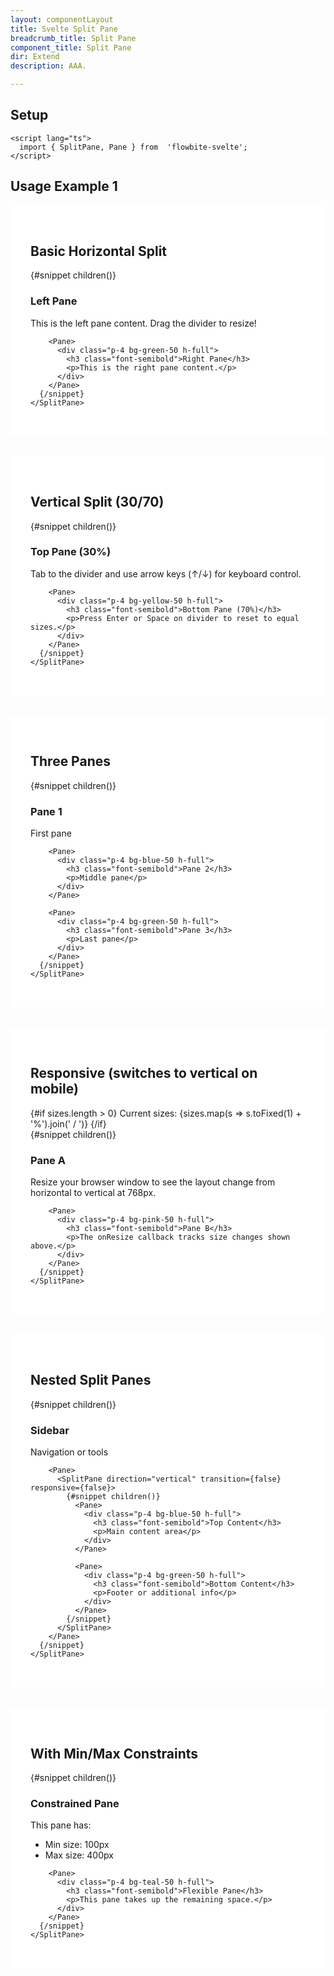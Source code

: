 ```yaml
---
layout: componentLayout
title: Svelte Split Pane
breadcrumb_title: Split Pane
component_title: Split Pane
dir: Extend
description: AAA.

---
```


<script lang="ts">
  import { TableProp, TableDefaultRow, CompoAttributesViewer, Seealso, GitHubCompoLinks, LlmLink } from '../../utils'
  import { P, A } from '$lib'
  import {SplitPane, Pane} from '$lib';
  
  let sizes = [];
  
  function handleResize(newSizes: number[]) {
    sizes = newSizes;
    console.log('Pane sizes:', newSizes);
  }

  const components = 'SplitPane, Pane'
  // const relatedLinks = [''];
</script>

## Setup

```svelte example hideOutput
<script lang="ts">
  import { SplitPane, Pane } from  'flowbite-svelte';
</script>
```

## Usage Example 1


<!-- Example 1: Basic Horizontal Split -->
<div class="demo-section">
  <h2 class="text-xl font-bold mb-4">Basic Horizontal Split</h2>
  <div class="h-96 border rounded">
    <SplitPane responsive={false}>
      {#snippet children()}
        <Pane>
          <div class="p-4 bg-blue-50 h-full">
            <h3 class="font-semibold">Left Pane</h3>
            <p>This is the left pane content. Drag the divider to resize!</p>
          </div>
        </Pane>
        
        <Pane>
          <div class="p-4 bg-green-50 h-full">
            <h3 class="font-semibold">Right Pane</h3>
            <p>This is the right pane content.</p>
          </div>
        </Pane>
      {/snippet}
    </SplitPane>
  </div>
</div>

<!-- Example 2: Vertical Split with Custom Sizes -->
<div class="demo-section">
  <h2 class="text-xl font-bold mb-4">Vertical Split (30/70)</h2>
  <div class="h-96 border rounded">
    <SplitPane 
      direction="vertical" 
      initialSizes={[30, 70]}
      minSize={50}
      responsive={false}
    >
      {#snippet children()}
        <Pane>
          <div class="p-4 bg-purple-50 h-full">
            <h3 class="font-semibold">Top Pane (30%)</h3>
            <p>Tab to the divider and use arrow keys (↑/↓) for keyboard control.</p>
          </div>
        </Pane>
        
        <Pane>
          <div class="p-4 bg-yellow-50 h-full">
            <h3 class="font-semibold">Bottom Pane (70%)</h3>
            <p>Press Enter or Space on divider to reset to equal sizes.</p>
          </div>
        </Pane>
      {/snippet}
    </SplitPane>
  </div>
</div>


<!-- Example 3: Three Panes -->
<div class="demo-section">
  <h2 class="text-xl font-bold mb-4">Three Panes</h2>
  <div class="h-96 border rounded">
    <SplitPane minSize={80} responsive={false}>
      {#snippet children()}
        <Pane>
          <div class="p-4 bg-red-50 h-full">
            <h3 class="font-semibold">Pane 1</h3>
            <p>First pane</p>
          </div>
        </Pane>
        
        <Pane>
          <div class="p-4 bg-blue-50 h-full">
            <h3 class="font-semibold">Pane 2</h3>
            <p>Middle pane</p>
          </div>
        </Pane>
        
        <Pane>
          <div class="p-4 bg-green-50 h-full">
            <h3 class="font-semibold">Pane 3</h3>
            <p>Last pane</p>
          </div>
        </Pane>
      {/snippet}
    </SplitPane>
  </div>
</div>


<!-- Example 4: Responsive with Callback -->
<div class="demo-section">
  <h2 class="text-xl font-bold mb-4">Responsive (switches to vertical on mobile)</h2>
  <div class="mb-2 text-sm text-gray-600">
    {#if sizes.length > 0}
      Current sizes: {sizes.map(s => s.toFixed(1) + '%').join(' / ')}
    {/if}
  </div>
  <div class="h-96 border rounded">
    <SplitPane 
      responsive={true}
      breakpoint={768}
      onResize={handleResize}
    >
      {#snippet children()}
        <Pane>
          <div class="p-4 bg-indigo-50 h-full">
            <h3 class="font-semibold">Pane A</h3>
            <p>Resize your browser window to see the layout change from horizontal to vertical at 768px.</p>
          </div>
        </Pane>
        
        <Pane>
          <div class="p-4 bg-pink-50 h-full">
            <h3 class="font-semibold">Pane B</h3>
            <p>The onResize callback tracks size changes shown above.</p>
          </div>
        </Pane>
      {/snippet}
    </SplitPane>
  </div>
</div>


<!-- Example 5: Nested Split Panes -->
<div class="demo-section">
  <h2 class="text-xl font-bold mb-4">Nested Split Panes</h2>
  <div class="h-96 border rounded">
    <SplitPane responsive={false}>
      {#snippet children()}
        <Pane>
          <div class="p-4 bg-gray-50 h-full">
            <h3 class="font-semibold">Sidebar</h3>
            <p>Navigation or tools</p>
          </div>
        </Pane>
        
        <Pane>
          <SplitPane direction="vertical" transition={false} responsive={false}>
            {#snippet children()}
              <Pane>
                <div class="p-4 bg-blue-50 h-full">
                  <h3 class="font-semibold">Top Content</h3>
                  <p>Main content area</p>
                </div>
              </Pane>
              
              <Pane>
                <div class="p-4 bg-green-50 h-full">
                  <h3 class="font-semibold">Bottom Content</h3>
                  <p>Footer or additional info</p>
                </div>
              </Pane>
            {/snippet}
          </SplitPane>
        </Pane>
      {/snippet}
    </SplitPane>
  </div>
</div>

<!-- Example 6: With Max Size -->
<div class="demo-section">
  <h2 class="text-xl font-bold mb-4">With Min/Max Constraints</h2>
  <div class="h-96 border rounded">
    <SplitPane 
      minSize={100} 
      maxSize={400}
      initialSizes={[25, 75]}
      responsive={false}
    >
      {#snippet children()}
        <Pane>
          <div class="p-4 bg-orange-50 h-full">
            <h3 class="font-semibold">Constrained Pane</h3>
            <p class="text-sm mt-2">This pane has:</p>
            <ul class="text-sm list-disc ml-5">
              <li>Min size: 100px</li>
              <li>Max size: 400px</li>
            </ul>
          </div>
        </Pane>
        
        <Pane>
          <div class="p-4 bg-teal-50 h-full">
            <h3 class="font-semibold">Flexible Pane</h3>
            <p>This pane takes up the remaining space.</p>
          </div>
        </Pane>
      {/snippet}
    </SplitPane>
  </div>
</div>



<style>
  :global(body) {
    margin: 0;
    font-family: system-ui, -apple-system, sans-serif;
    background: #f5f5f5;
  }
  
  .demo-section {
    padding: 2rem;
    margin-bottom: 2rem;
    background: white;
  }
</style>